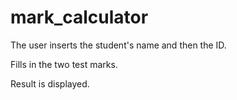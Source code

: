# mark_calculator

The user inserts the student's name and then the ID.

Fills in the two test marks.

Result is displayed.
